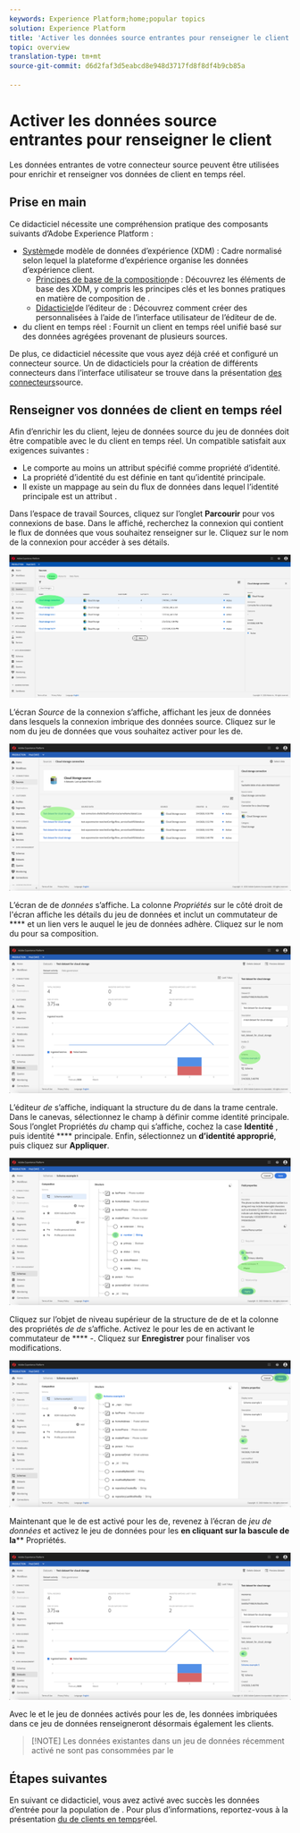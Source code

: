 ```yaml
---
keywords: Experience Platform;home;popular topics
solution: Experience Platform
title: 'Activer les données source entrantes pour renseigner le client '
topic: overview
translation-type: tm+mt
source-git-commit: d6d2faf3d5eabcd8e948d3717fd8f8df4b9cb85a

---
```



# Activer les données source entrantes pour renseigner le client 

Les données entrantes de votre connecteur source peuvent être utilisées pour enrichir et renseigner vos données de client en temps réel.

## Prise en main

Ce didacticiel nécessite une compréhension pratique des composants suivants d’Adobe Experience Platform :

- [Système](../../../xdm/home.md)de modèle de données d’expérience (XDM) : Cadre normalisé selon lequel la plateforme d’expérience organise les données d’expérience client.
   - [Principes de base de la composition](../../../xdm/schema/composition.md)de  : Découvrez les éléments de base des  XDM, y compris les principes clés et les bonnes pratiques en matière de composition de .
   - [Didacticiel](../../../xdm/tutorials/create-schema-ui.md)de l’éditeur de  : Découvrez comment créer des  personnalisées à l’aide de l’interface utilisateur de l’éditeur de  de.
- [](../../../profile/home.md)du client en temps réel : Fournit un client en temps réel unifié basé sur des données agrégées provenant de plusieurs sources.

De plus, ce didacticiel nécessite que vous ayez déjà créé et configuré un connecteur source.  Un de didacticiels pour la création de différents connecteurs dans l’interface utilisateur se trouve dans la présentation [des connecteurs](../../home.md)source.

## Renseigner vos données de client en temps réel 

Afin d’enrichir les  du client, lejeu de données source du jeu de données doit être compatible avec le du client en temps réel. Un  compatible satisfait aux exigences suivantes :

- Le  comporte au moins un attribut spécifié comme propriété d’identité.
- La propriété d’identité du est définie en tant qu’identité principale.
- Il existe un mappage au sein du flux de données dans lequel l’identité principale est un attribut .

Dans l’espace de travail Sources, cliquez sur l’onglet **Parcourir** pour vos connexions de base. Dans le  affiché, recherchez la connexion qui contient le flux de données que vous souhaitez renseigner sur le. Cliquez sur le nom de la connexion pour accéder à ses détails.

![](../../images/tutorials/dataflow/cloud-storage/browse.png)

L’écran *Source* de la connexion s’affiche, affichant les jeux de données dans lesquels la connexion imbrique des données source. Cliquez sur le nom du jeu de données que vous souhaitez activer pour les  de.

![](../../images/tutorials/dataflow/cloud-storage/dataset-dataflow.png)

L’écran  de de *données* s’affiche. La colonne *Propriétés* sur le côté droit de l&#39;écran affiche les détails du jeu de données et inclut un commutateur de **** et un lien vers le auquel le jeu de données adhère. Cliquez sur le nom du  pour  sa composition.

![](../../images/tutorials/dataflow/cloud-storage/select-dataset-schema.png)

L’éditeur *de* s’affiche, indiquant la structure du  de dans la trame centrale. Dans le canevas, sélectionnez le champ à définir comme identité principale. Sous l’onglet Propriétés *du* champ qui s’affiche, cochez la case **Identité** , puis identité **** principale. Enfin, sélectionnez un **d’identité  approprié**, puis cliquez sur **Appliquer**.

![](../../images/tutorials/dataflow/cloud-storage/set-schema-identity.png)

Cliquez sur l’objet de niveau supérieur de la structure de  de et la colonne des propriétés *de  de* s’affiche. Activez le  pour les  de en activant le commutateur de **** -. Cliquez sur **Enregistrer** pour finaliser vos modifications.

![](../../images/tutorials/dataflow/cloud-storage/enable-profile.png)

Maintenant que le  de est activé pour les  de, revenez à l’écran de *jeu de données* et activez le jeu de données pour les **en cliquant sur la bascule de la**** Propriétés.

![](../../images/tutorials/dataflow/cloud-storage/enable-dataset-profile.png)

Avec le  et le jeu de données activés pour les  de, les données imbriquées dans ce jeu de données renseigneront désormais également les  clients.

>[!NOTE] Les données existantes dans un jeu de données récemment activé ne sont pas consommées par le 

## Étapes suivantes

En suivant ce didacticiel, vous avez activé avec succès les données d’entrée pour la population de . Pour plus d’informations, reportez-vous à la présentation [du de clients en temps](../../../profile/home.md)réel.